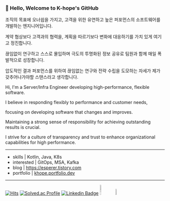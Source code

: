 ### 👋 Hello, Welcome to K-hope's GitHub

조직의 목표에 오너쉽을 가지고, 고객을 위한 유연하고 높은 퍼포먼스의 소프트웨어를 개발하는 엔지니어입니다.

계약 협상보다 고객과의 협력을, 계획을 따르기보다 변화에 대응하기를 가치 있게 여기고 정진합니다.

끊임없이 연구하고 스스로 몰입하며 극도의 투명화된 정보 공유로 팀원과 함께 매일 폭발적으로 성장합니다.

압도적인 결과 퍼포먼스를 위하여 끊임없는 연구와 전략 수립을 도모하는 자세가 제가 갖추어나가야할 스탠스라고 생각합니다.

Hi, I'm a Server/Infra Engineer developing high-performance, flexible software.

I believe in responding flexibly to performance and customer needs, 

focusing on developing software that changes and improves.

Maintaining a strong sense of responsibility for achieving outstanding results is crucial.

I strive for a culture of transparency and trust to enhance organizational capabilities for high performance.


---

- skills | Kotlin, Java, K8s
- interested | GitOps, MSA, Kafka
- blog | https://esperer.tistory.com
- portfolio | [khope.portfolio.dev](https://drive.google.com/file/d/1hkqA4XthmZbU9ZshdfapninPLjUBYbL_/view?usp=sharing)

---


[![Hits](https://hits.seeyoufarm.com/api/count/incr/badge.svg?url=https://github.com/esperar&count_bg=%239576FF&title_bg=%23555555&icon=kotlin.svg&icon_color=%23E7E7E7&title=hits&edge_flat=false)](https://hits.seeyoufarm.com) [![Solved.ac Profile](http://mazassumnida.wtf/api/mini/generate_badge?boj=huemang)](https://solved.ac/huemang) 
[![Linkedin Badge](https://img.shields.io/badge/-LinkedIn-blue?style=flat-square&logo=Linkedin&logoColor=white&link=https://www.linkedin.com/in/chan-ho-ohk-3a902a80/)](https://www.linkedin.com/in/%ED%9D%AC%EB%A7%9D-%EA%B9%80-30769a301/) 
<a href="https://esperer.tistory.com/">
  <img alt="Tistory" src ="https://img.shields.io/badge/Tistory-FF5D01.svg?&style=for-the-badge&logoColor=white&logo=Tesla" width=9%></a>
<a href="mailto:s22043@gsm.hs.kr">
<img src="https://img.shields.io/badge/Gmail-d14836?style=flat-square&logo=Gmail&logoColor=white&link=s22043@gsm.hs.kr" width=7%></a>

